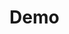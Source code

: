 # Demo



<!--

O jogo foi idealizado para ser jogado em grupo de amigos.

Deverá ser informado o nome/apelido dos jogadores.

Quando o jogo iniciar, um jogador será sorteado para ser o Investigador, que deverá descobrir o responsavel pelas mortes no vilarejo.
Os outros jogadores serão sorteados aleatoriamente e atuaram ajudando, atrapalhando ou se escondendo.

Quando o jogo iniciar, um ou mais jogadores irá assumir uma entidade do folclore brasileiro.
Os outros jogadores irão assumir outros papeis civis e deverão descobrir quem é o jogador que atua como entidade.

As entidades podem matar, capturar ou realizar outras ações com os civis.
Cada entidade terá um objetivo diferente, mas no geral é não ser descoberto por outros jogadores.

-->

